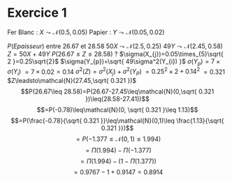 # Exercice 1
Fer Blanc : $X \leadsto \mathcal{N}(0.5,0.05)$
Papier : $Y\leadsto\mathcal{N}(0.05,0.02)$

$P(Epaisseur)$ entre $26.67$ et $28.58$
$50X\leadsto\mathcal{N}(2.5,0.25)$
$49Y\leadsto\mathcal{N}(2.45,0.58)$
$Z=50X+49Y$
$P(26.67\leq Z\leq 28.58)$ ?
$\sigma(X_{j})=0.05\times_{5}\sqrt{ 2 }=0.25\sqrt{2}$
$\sigma(Y_{p})=\sqrt{ 49\sigma^2(Y_{i})  }$
$\sigma(Y_{p})=7\times\sigma(Y_{i})$
$=7\times{0.02}=0.14$
$\sigma ^2  (Z)=\sigma^{2}(X_{j})+\sigma^{2}(Y_{P})$
$=0.25^2\times2+0.14^2$
$=0.321$
$Z\leadsto\mathcal{N}(27.45,\sqrt{ 0.321 })$
$$P(26.67\leq 28.58)=P(26.67-27.45\leq\mathcal{N}(0,\sqrt{ 0.321 })\leq(28.58-27.41))$$
$$=P(-0.78)\leq\mathcal{N}(0, \sqrt{ 0.321 }\leq 1.13)$$
$$=P(\frac{-0.78}{\sqrt{ 0.321 }}\leq\mathcal{N}(0,1)\leq \frac{1.13}{\sqrt{ 0.321 }})$$
$$=P(-1.377\leq\mathcal{N}(0,1)\leq 1.994)$$
$$=\Pi(1.994)-\Pi(-1.377)$$
$$=\Pi(1.994)-(1-\Pi(1.377))$$
$$=0.9767-1+0.9147=0.8914$$
